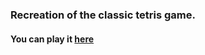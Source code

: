 ### Recreation of the classic tetris game.
#### You can play it [here](https://gamma-001.github.io/Classic_Tetris/)
